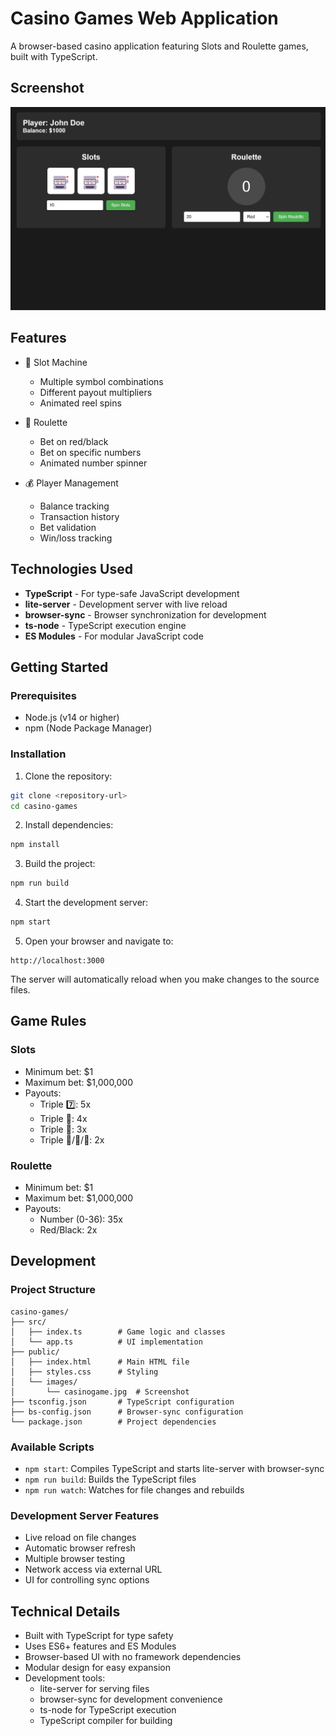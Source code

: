 # Casino Games Web Application

A browser-based casino application featuring Slots and Roulette games, built with TypeScript.

## Screenshot

![Screenshot](./public/images/casinogame.jpg)

## Features

- 🎰 Slot Machine
  - Multiple symbol combinations
  - Different payout multipliers
  - Animated reel spins

- 🎲 Roulette
  - Bet on red/black
  - Bet on specific numbers
  - Animated number spinner

- 💰 Player Management
  - Balance tracking
  - Transaction history
  - Bet validation
  - Win/loss tracking

## Technologies Used

- **TypeScript** - For type-safe JavaScript development
- **lite-server** - Development server with live reload
- **browser-sync** - Browser synchronization for development
- **ts-node** - TypeScript execution engine
- **ES Modules** - For modular JavaScript code

## Getting Started

### Prerequisites

- Node.js (v14 or higher)
- npm (Node Package Manager)

### Installation

1. Clone the repository:
```bash
git clone <repository-url>
cd casino-games
```

2. Install dependencies:
```bash
npm install
```

3. Build the project:
```bash
npm run build
```

4. Start the development server:
```bash
npm start
```

5. Open your browser and navigate to:
```
http://localhost:3000
```

The server will automatically reload when you make changes to the source files.

## Game Rules

### Slots
- Minimum bet: $1
- Maximum bet: $1,000,000
- Payouts:
  - Triple 7️⃣: 5x
  - Triple 💎: 4x
  - Triple 🎰: 3x
  - Triple 🍒/🍊/🍋: 2x

### Roulette
- Minimum bet: $1
- Maximum bet: $1,000,000
- Payouts:
  - Number (0-36): 35x
  - Red/Black: 2x

## Development

### Project Structure
```
casino-games/
├── src/
│   ├── index.ts        # Game logic and classes
│   └── app.ts          # UI implementation
├── public/
│   ├── index.html      # Main HTML file
│   ├── styles.css      # Styling
│   └── images/
│       └── casinogame.jpg  # Screenshot
├── tsconfig.json       # TypeScript configuration
├── bs-config.json      # Browser-sync configuration
└── package.json        # Project dependencies
```

### Available Scripts

- `npm start`: Compiles TypeScript and starts lite-server with browser-sync
- `npm run build`: Builds the TypeScript files
- `npm run watch`: Watches for file changes and rebuilds

### Development Server Features

- Live reload on file changes
- Automatic browser refresh
- Multiple browser testing
- Network access via external URL
- UI for controlling sync options

## Technical Details

- Built with TypeScript for type safety
- Uses ES6+ features and ES Modules
- Browser-based UI with no framework dependencies
- Modular design for easy expansion
- Development tools:
  - lite-server for serving files
  - browser-sync for development convenience
  - ts-node for TypeScript execution
  - TypeScript compiler for building

